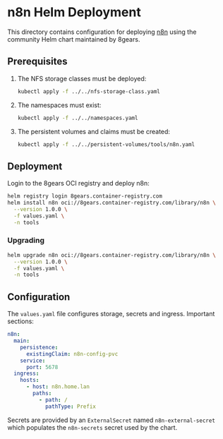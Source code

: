 # n8n Helm Deployment

This directory contains configuration for deploying [n8n](https://n8n.io) using
the community Helm chart maintained by 8gears.

## Prerequisites

1. The NFS storage classes must be deployed:
   ```bash
   kubectl apply -f ../../nfs-storage-class.yaml
   ```
2. The namespaces must exist:
   ```bash
   kubectl apply -f ../../namespaces.yaml
   ```
3. The persistent volumes and claims must be created:
   ```bash
   kubectl apply -f ../../persistent-volumes/tools/n8n.yaml
   ```

## Deployment

Login to the 8gears OCI registry and deploy n8n:

```bash
helm registry login 8gears.container-registry.com
helm install n8n oci://8gears.container-registry.com/library/n8n \
  --version 1.0.0 \
  -f values.yaml \
  -n tools
```

### Upgrading

```bash
helm upgrade n8n oci://8gears.container-registry.com/library/n8n \
  --version 1.0.0 \
  -f values.yaml \
  -n tools
```

## Configuration

The `values.yaml` file configures storage, secrets and ingress. Important sections:

```yaml
n8n:
  main:
    persistence:
      existingClaim: n8n-config-pvc
    service:
      port: 5678
  ingress:
    hosts:
      - host: n8n.home.lan
        paths:
          - path: /
            pathType: Prefix
```

Secrets are provided by an `ExternalSecret` named `n8n-external-secret` which
populates the `n8n-secrets` secret used by the chart.
